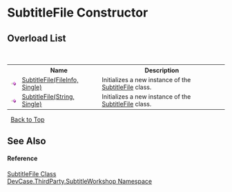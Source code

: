 # SubtitleFile Constructor 
 


## Overload List
&nbsp;<table><tr><th></th><th>Name</th><th>Description</th></tr><tr><td>![Public method](media/pubmethod.gif "Public method")</td><td><a href="M_DevCase_ThirdParty_SubtitleWorkshop_SubtitleFile__ctor">SubtitleFile(FileInfo, Single)</a></td><td>
Initializes a new instance of the <a href="T_DevCase_ThirdParty_SubtitleWorkshop_SubtitleFile">SubtitleFile</a> class.</td></tr><tr><td>![Public method](media/pubmethod.gif "Public method")</td><td><a href="M_DevCase_ThirdParty_SubtitleWorkshop_SubtitleFile__ctor_1">SubtitleFile(String, Single)</a></td><td>
Initializes a new instance of the <a href="T_DevCase_ThirdParty_SubtitleWorkshop_SubtitleFile">SubtitleFile</a> class.</td></tr></table>&nbsp;
<a href="#subtitlefile-constructor">Back to Top</a>

## See Also


#### Reference
<a href="T_DevCase_ThirdParty_SubtitleWorkshop_SubtitleFile">SubtitleFile Class</a><br /><a href="N_DevCase_ThirdParty_SubtitleWorkshop">DevCase.ThirdParty.SubtitleWorkshop Namespace</a><br />